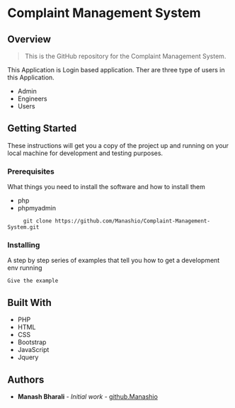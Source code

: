 
# Complaint Management System
## Overview
>This is the GitHub repository for the Complaint Management System.

This Application is Login based application. Ther are three type of users in this Application.
 * Admin
 * Engineers
 * Users

## Getting Started

These instructions will get you a copy of the project up and running on your local machine for development and testing purposes.

### Prerequisites

What things you need to install the software and how to install them

* php
* phpmyadmin 

```
     git clone https://github.com/Manashio/Complaint-Management-System.git
```

### Installing

A step by step series of examples that tell you how to get a development env running



```
Give the example
```



## Built With

* PHP 
* HTML
* CSS
* Bootstrap 
* JavaScript
* Jquery




## Authors

* **Manash Bharali** - *Initial work* - [github.Manashio](https://github.com/Manashio)


